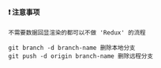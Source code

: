 #### ❗️ 注意事项

  ```
  不需要数据回显渲染的都可以不做 'Redux' 的流程
  ```

  ```
  git branch -d branch-name 删除本地分支
  git push -d origin branch-name 删除远程分支
  ```